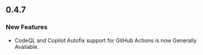 ## 0.4.7

### New Features

* CodeQL and Copilot Autofix support for GitHub Actions is now Generally Available.
